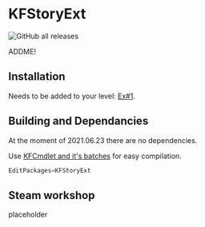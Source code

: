 # KFStoryExt
 
![GitHub all releases](https://img.shields.io/github/downloads/InsultingPros/KFStoryExt/total)

ADDME!

## Installation

Needs to be added to your level: [Ex#1](https://wiki.beyondunreal.com/Legacy:MyLevel).

## Building and Dependancies

At the moment of 2021.06.23 there are no dependencies.

Use [KFCmdlet and it's batches](https://github.com/InsultingPros/KFCmdlet) for easy compilation.

```cpp
EditPackages=KFStoryExt
```

## Steam workshop

placeholder
